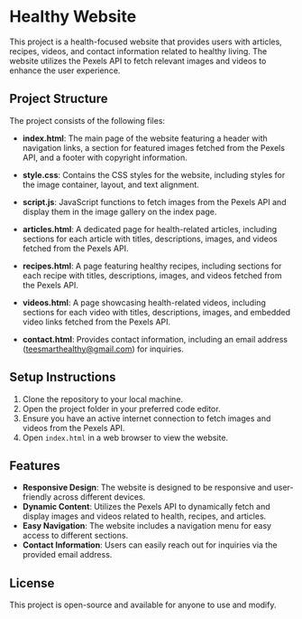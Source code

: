 # Healthy Website

This project is a health-focused website that provides users with articles, recipes, videos, and contact information related to healthy living. The website utilizes the Pexels API to fetch relevant images and videos to enhance the user experience.

## Project Structure

The project consists of the following files:

- **index.html**: The main page of the website featuring a header with navigation links, a section for featured images fetched from the Pexels API, and a footer with copyright information.
  
- **style.css**: Contains the CSS styles for the website, including styles for the image container, layout, and text alignment.
  
- **script.js**: JavaScript functions to fetch images from the Pexels API and display them in the image gallery on the index page.
  
- **articles.html**: A dedicated page for health-related articles, including sections for each article with titles, descriptions, images, and videos fetched from the Pexels API.
  
- **recipes.html**: A page featuring healthy recipes, including sections for each recipe with titles, descriptions, images, and videos fetched from the Pexels API.
  
- **videos.html**: A page showcasing health-related videos, including sections for each video with titles, descriptions, images, and embedded video links fetched from the Pexels API.
  
- **contact.html**: Provides contact information, including an email address (teesmarthealthy@gmail.com) for inquiries.

## Setup Instructions

1. Clone the repository to your local machine.
2. Open the project folder in your preferred code editor.
3. Ensure you have an active internet connection to fetch images and videos from the Pexels API.
4. Open `index.html` in a web browser to view the website.

## Features

- **Responsive Design**: The website is designed to be responsive and user-friendly across different devices.
- **Dynamic Content**: Utilizes the Pexels API to dynamically fetch and display images and videos related to health, recipes, and articles.
- **Easy Navigation**: The website includes a navigation menu for easy access to different sections.
- **Contact Information**: Users can easily reach out for inquiries via the provided email address.

## License

This project is open-source and available for anyone to use and modify.